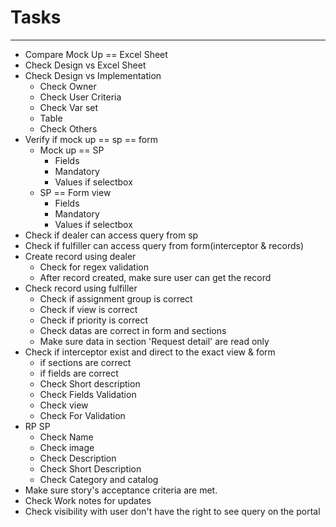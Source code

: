 # Tasks








---------------------------

- Compare Mock Up == Excel Sheet
- Check Design vs Excel Sheet
- Check Design vs Implementation
	- Check Owner
	- Check User Criteria
	- Check Var set
	- Table
	- Check Others
- Verify if mock up == sp == form 
	- Mock up == SP
		- Fields
		- Mandatory
		- Values if selectbox
	- SP == Form view
		- Fields
		- Mandatory
		- Values if selectbox
- Check if dealer can access query from sp
- Check if fulfiller can access query from form(interceptor & records)
- Create record using dealer
	- Check for regex validation
	- After record created, make sure user can get the record
- Check record using fulfiller
	- Check if assignment group is correct
	- Check if view is correct
	- Check if priority is correct
	- Check datas are correct in form and sections
	- Make sure data in section 'Request detail' are read only
- Check if interceptor exist and direct to the exact view & form
	- if sections are correct
	- if fields are correct
	- Check Short description
	- Check Fields Validation
	- Check view
	- Check For Validation
- RP SP
	- Check Name
	- Check image
	- Check Description
	- Check Short Description
	- Check Category and catalog
- Make sure story's acceptance criteria are met.
- Check Work notes for updates
- Check visibility with user don't have the right to see query on the portal

